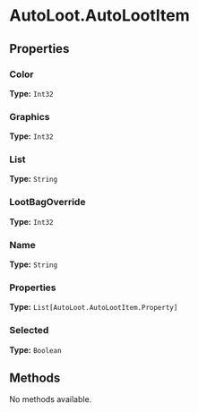 # AutoLoot.AutoLootItem



## Properties

### Color

**Type:** `Int32`

### Graphics

**Type:** `Int32`

### List

**Type:** `String`

### LootBagOverride

**Type:** `Int32`

### Name

**Type:** `String`

### Properties

**Type:** `List[AutoLoot.AutoLootItem.Property]`

### Selected

**Type:** `Boolean`

## Methods

No methods available.

